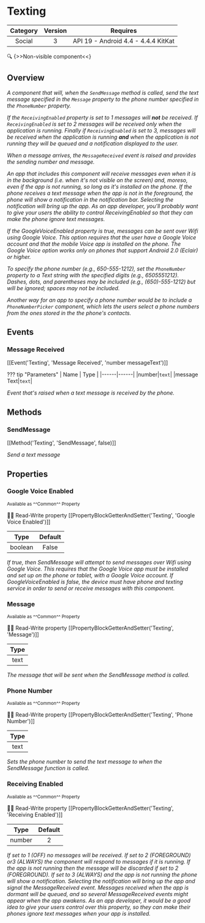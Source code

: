 # Texting

| Category | Version | Requires |
|:--------:|:-------:|:--------:|
|Social|3|API 19 - Android 4.4 - 4.4.4 KitKat|

:mag: {>>Non-visible component<<}

## Overview

_<p>A component that will, when the <code>SendMessage</code> method is called, send the text message specified in the <code>Message</code> property to the phone number specified in the <code>PhoneNumber</code> property.</p> <p>If the <code>ReceivingEnabled</code> property is set to 1 messages will <b>not</b> be received. If <code>ReceivingEnabled</code> is set to 2 messages will be received only when the application is running. Finally if <code>ReceivingEnabled</code> is set to 3, messages will be received when the application is running <b>and</b> when the application is not running they will be queued and a notification displayed to the user.</p> <p>When a message arrives, the <code>MessageReceived</code> event is raised and provides the sending number and message.</p> <p> An app that includes this component will receive messages even when it is in the background (i.e. when it's not visible on the screen) and, moreso, even if the app is not running, so long as it's installed on the phone. If the phone receives a text message when the app is not in the foreground, the phone will show a notification in the notification bar.  Selecting the notification will bring up the app.  As an app developer, you'll probably want to give your users the ability to control ReceivingEnabled so that they can make the phone ignore text messages.</p> <p>If the GoogleVoiceEnabled property is true, messages can be sent over Wifi using Google Voice. This option requires that the user have a Google Voice account and that the mobile Voice app is installed on the phone. The Google Voice option works only on phones that support Android 2.0 (Eclair) or higher.</p> <p>To specify the phone number (e.g., 650-555-1212), set the <code>PhoneNumber</code> property to a Text string with the specified digits (e.g., 6505551212).  Dashes, dots, and parentheses may be included (e.g., (650)-555-1212) but will be ignored; spaces may not be included.</p> <p>Another way for an app to specify a phone number would be to include a <code>PhoneNumberPicker</code> component, which lets the users select a phone numbers from the ones stored in the the phone's contacts.</p>_

## Events

### Message Received

[[Event('Texting', 'Message Received', 'number messageText')]]

??? tip "Parameters"
    | Name | Type |
    |------|------|
    |number|`text`|
    |message Text|`text`|


_Event that's raised when a text message is received by the phone._

## Methods

### SendMessage

[[Method('Texting', 'SendMessage', false)]]

_Send a text message_

## Properties

### Google Voice Enabled

<small>Available as ^^Common^^ Property</small>

:eyes::pencil: Read-Write property
[[PropertyBlockGetterAndSetter('Texting', 'Google Voice Enabled')]]

| Type | Default |
|:----:|:-------:|
|boolean|False|

_If true, then SendMessage will attempt to send messages over Wifi using Google Voice.  This requires that the Google Voice app must be installed and set up on the phone or tablet, with a Google Voice account.  If GoogleVoiceEnabled is false, the device must have phone and texting service in order to send or receive messages with this component._

### Message

<small>Available as ^^Common^^ Property</small>

:eyes::pencil: Read-Write property
[[PropertyBlockGetterAndSetter('Texting', 'Message')]]

| Type |
|:----:|
|text|

_The message that will be sent when the SendMessage method is called._

### Phone Number

<small>Available as ^^Common^^ Property</small>

:eyes::pencil: Read-Write property
[[PropertyBlockGetterAndSetter('Texting', 'Phone Number')]]

| Type |
|:----:|
|text|

_Sets the phone number to send the text message to when the SendMessage function is called._

### Receiving Enabled

<small>Available as ^^Common^^ Property</small>

:eyes::pencil: Read-Write property
[[PropertyBlockGetterAndSetter('Texting', 'Receiving Enabled')]]

| Type | Default |
|:----:|:-------:|
|number|2|

_If set to 1 (OFF) no messages will be received.  If set to 2 (FOREGROUND) or3 (ALWAYS) the component will respond to messages if it is running. If the app is not running then the message will be discarded if set to 2 (FOREGROUND). If set to 3 (ALWAYS) and the app is not running the phone will show a notification.  Selecting the notification will bring up the app and signal the MessageReceived event.  Messages received when the app is dormant will be queued, and so several MessageReceived events might appear when the app awakens.  As an app developer, it would be a good idea to give your users control over this property, so they can make their phones ignore text messages when your app is installed._